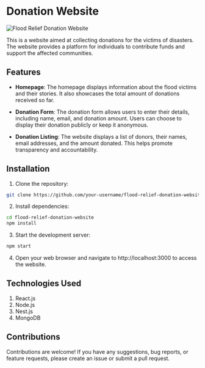 # Donation Website

![Flood Relief Donation Website](https://static.vecteezy.com/system/resources/previews/001/752/155/original/charity-and-donation-banner-with-full-jar-vector.jpg)


This is a website aimed at collecting donations for the victims of disasters. The website provides a platform for individuals to contribute funds and support the affected communities.

## Features

- **Homepage**: The homepage displays information about the flood victims and their stories. It also showcases the total amount of donations received so far.

- **Donation Form**: The donation form allows users to enter their details, including name, email, and donation amount. Users can choose to display their donation publicly or keep it anonymous.

- **Donation Listing**: The website displays a list of donors, their names, email addresses, and the amount donated. This helps promote transparency and accountability.

## Installation

1. Clone the repository:

```bash
git clone https://github.com/your-username/flood-relief-donation-website.git
```

2. Install dependencies:

```bash
cd flood-relief-donation-website
npm install
```

3. Start the development server:

```bash
npm start
```
4. Open your web browser and navigate to http://localhost:3000 to access the website.

## Technologies Used
1. React.js
2. Node.js
3. Nest.js
4. MongoDB

## Contributions
Contributions are welcome! If you have any suggestions, bug reports, or feature requests, please create an issue or submit a pull request.
